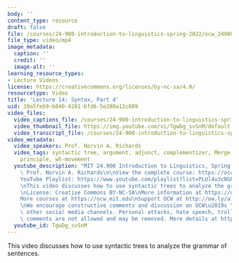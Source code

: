 ```yaml
---
body: ''
content_type: resource
draft: false
file: /courses/24-900-introduction-to-linguistics-spring-2022/ocw_24900_lecture14_2022mar29_360p_16_9.mp4
file_type: video/mp4
image_metadata:
  caption: ''
  credit: ''
  image-alt: ''
learning_resource_types:
- Lecture Videos
license: https://creativecommons.org/licenses/by-nc-sa/4.0/
resourcetype: Video
title: 'Lecture 14: Syntax, Part 4'
uid: 39a5feb9-b840-4281-bfd6-5e280a12c889
video_files:
  video_captions_file: /courses/24-900-introduction-to-linguistics-spring-2022/17gbJAo0dgUAs8efamM_yrq2027N-Tlav_transcript.webvtt
  video_thumbnail_file: https://img.youtube.com/vi/TgwDg_svSnM/default.jpg
  video_transcript_file: /courses/24-900-introduction-to-linguistics-spring-2022/17gbJAo0dgUAs8efamM_yrq2027N-Tlav_transcript.pdf
video_metadata:
  video_speakers: Prof. Norvin A. Richards
  video_tags: syntactic tree, argument, adjunct, complementizer, Merge, projection
    principle, wh-movement
  youtube_description: "MIT 24.900 Introduction to Linguistics, Spring 2022\nInstructor:\
    \ Prof. Norvin A. Richards\n\nView the complete course: https://ocw.mit.edu/courses/24-900-introduction-to-linguistics-spring-2022/\n\
    YouTube Playlist: https://www.youtube.com/playlist?list=PLUl4u3cNGP63BZGNOqrF2qf_yxOjuG35j\n\
    \nThis video discusses how to use syntactic trees to analyze the grammar of sentences.\n\
    \nLicense: Creative Commons BY-NC-SA\nMore information at https://ocw.mit.edu/terms\n\
    More courses at https://ocw.mit.edu\nSupport OCW at http://ow.ly/a1If50zVRlQ\n\
    \nWe encourage constructive comments and discussion on OCW\u2019s YouTube and\
    \ other social media channels. Personal attacks, hate speech, trolling, and inappropriate\
    \ comments are not allowed and may be removed. More details at https://ocw.mit.edu/comments.\n"
  youtube_id: TgwDg_svSnM
---
```

This video discusses how to use syntactic trees to analyze the grammar of sentences.